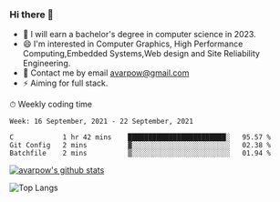 ### Hi there 👋
<!--I have been a GitHub member for [![Years Badge](https://badges.pufler.dev/years/avarpow)](https://badges.pufler.dev)-->
- 🌱 I will earn a bachelor's degree in computer science in 2023.
- 😄 I'm interested in Computer Graphics, High Performance Computing,Embedded Systems,Web design and Site Reliability Engineering.
- 💬 Contact me by email avarpow@gmail.com
- ⚡ Aiming for full stack.

<!--💻 Coding Activity Logging

[![Commits Badge](https://badges.pufler.dev/commits/weekly/avarpow)](https://badges.pufler.dev)-->

⏱ Weekly coding time
<!--START_SECTION:waka-->
```text
Week: 16 September, 2021 - 22 September, 2021

C            1 hr 42 mins    ████████████████████████░   95.57 % 
Git Config   2 mins          ▓░░░░░░░░░░░░░░░░░░░░░░░░   02.38 % 
Batchfile    2 mins          ▒░░░░░░░░░░░░░░░░░░░░░░░░   01.94 % 
```
<!--END_SECTION:waka-->

[![avarpow's github stats](https://github-readme-stats.vercel.app/api?username=avarpow&count_private=true&show_icons=true&hide=issues&hide_border=true)](https://github.com/anuraghazra/github-readme-stats)

![Top Langs](https://github-readme-stats.vercel.app/api/top-langs/?username=avarpow&layout=compact&hide_border=true) 
<!--[![avarpow's wakatime stats](https://github-readme-stats.vercel.app/api/wakatime?username=avarpow)](https://github.com/anuraghazra/github-readme-stats)-->
